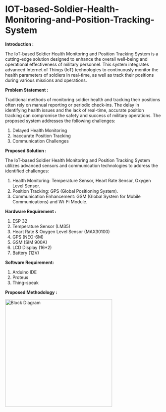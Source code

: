 # IOT-based-Soldier-Health-Monitoring-and-Position-Tracking-System

**Introduction :**

The IoT-based Soldier Health Monitoring and Position Tracking System is a cutting-edge solution designed to enhance the overall well-being and operational effectiveness of military personnel. This system integrates advanced Internet of Things (IoT) technologies to continuously monitor the health parameters of soldiers in real-time, as well as track their positions during various missions and operations.

**Problem Statement :**

Traditional methods of monitoring soldier health and tracking their positions often rely on manual reporting or periodic check-ins. The delay in identifying health issues and the lack of real-time, accurate position tracking can compromise the safety and success of military operations. The proposed system addresses the following challenges:
  1) Delayed Health Monitoring
  2) Inaccurate Position Tracking
  3) Communication Challenges

**Proposed Solution :**

The IoT-based Soldier Health Monitoring and Position Tracking System utilizes advanced sensors and communication technologies to address the identified challenges:
  1) Health Monitoring: Temperature Sensor, Heart Rate Sensor, Oxygen Level Sensor.
  2) Position Tracking: GPS (Global Positioning System).
  3) Communication Enhancement: GSM (Global System for Mobile Communications) and Wi-Fi Module.

**Hardware Requirement :**

  1)	ESP 32
  2)	Temperature Sensor (LM35)
  3)	Heart Rate & Oxygen Level Sensor (MAX30100)
  4)	GPS (NEO-6M)
  5)	GSM (SIM 900A)
  6)	LCD Display (16*2) 
  7)	Battery (12V)

**Software Requirement:**

  1)	Arduino IDE 
  2)	Proteus 
  3)	Thing-speak

**Proposed Methodology :**

<img width="345" alt="Block Diagram" src="https://github.com/rushikesh5035/IOT-based-Soldier-Health-Monitoring-and-Position-Tracking-System/assets/155529923/8487200e-8430-43cc-84b8-531319959271">

